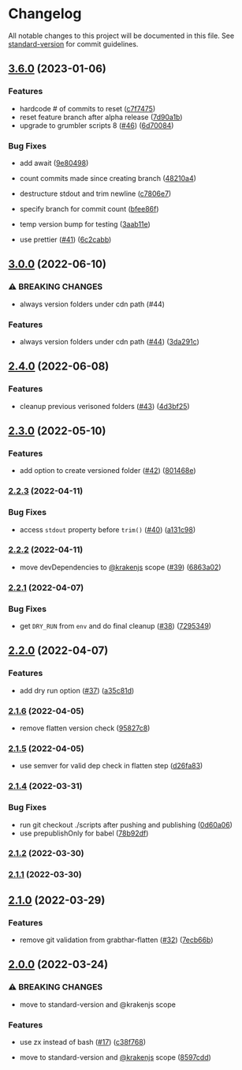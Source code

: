 # Changelog

All notable changes to this project will be documented in this file. See [standard-version](https://github.com/conventional-changelog/standard-version) for commit guidelines.

## [3.6.0](https://github.com/krakenjs/grabthar-release/compare/v3.0.0...v3.6.0) (2023-01-06)


### Features

* hardcode # of commits to reset ([c7f7475](https://github.com/krakenjs/grabthar-release/commit/c7f747577570d744a09d63a90cfccded01a134dc))
* reset feature branch after alpha release ([7d90a1b](https://github.com/krakenjs/grabthar-release/commit/7d90a1b04b30ad058683bfb059cdd9c1208c29e5))
* upgrade to grumbler scripts 8 ([#46](https://github.com/krakenjs/grabthar-release/issues/46)) ([6d70084](https://github.com/krakenjs/grabthar-release/commit/6d7008472a34420ffb997c6dbdc03ba5b6ad5028))


### Bug Fixes

* add await ([9e80498](https://github.com/krakenjs/grabthar-release/commit/9e804983bab544382e7a84ea76fd9c371c446989))
* count commits made since creating branch ([48210a4](https://github.com/krakenjs/grabthar-release/commit/48210a4335f50c76d8f55ca30762f94dc75f64b4))
* destructure stdout and trim newline ([c7806e7](https://github.com/krakenjs/grabthar-release/commit/c7806e7f21adbd0d492c77733989e3d8977af3f7))
* specify branch for commit count ([bfee86f](https://github.com/krakenjs/grabthar-release/commit/bfee86f30dbb10810ba560b9ecf853736cb1e8f1))


* temp version bump for testing ([3aab11e](https://github.com/krakenjs/grabthar-release/commit/3aab11e86e8e59104456b68dfcd0f3c0acfd5532))
* use prettier ([#41](https://github.com/krakenjs/grabthar-release/issues/41)) ([6c2cabb](https://github.com/krakenjs/grabthar-release/commit/6c2cabb70876d574a0a6044b5831404b85bd8b1a))

## [3.0.0](https://github.com/krakenjs/grabthar-release/compare/v2.4.0...v3.0.0) (2022-06-10)


### ⚠ BREAKING CHANGES

* always version folders under cdn path (#44)

### Features

* always version folders under cdn path ([#44](https://github.com/krakenjs/grabthar-release/issues/44)) ([3da291c](https://github.com/krakenjs/grabthar-release/commit/3da291c1e8525c394bc7e727d3a9aeca2687c03a))

## [2.4.0](https://github.com/krakenjs/grabthar-release/compare/v2.3.0...v2.4.0) (2022-06-08)


### Features

* cleanup previous verisoned folders ([#43](https://github.com/krakenjs/grabthar-release/issues/43)) ([4d3bf25](https://github.com/krakenjs/grabthar-release/commit/4d3bf25acfeeef73424bde74abb7b74e7d50c596))

## [2.3.0](https://github.com/krakenjs/grabthar-release/compare/v2.2.3...v2.3.0) (2022-05-10)


### Features

* add option to create versioned folder ([#42](https://github.com/krakenjs/grabthar-release/issues/42)) ([801468e](https://github.com/krakenjs/grabthar-release/commit/801468e4c7ca022fc73f2ea8514e0fe061152d13))

### [2.2.3](https://github.com/krakenjs/grabthar-release/compare/v2.2.2...v2.2.3) (2022-04-11)


### Bug Fixes

* access `stdout` property before `trim()` ([#40](https://github.com/krakenjs/grabthar-release/issues/40)) ([a131c98](https://github.com/krakenjs/grabthar-release/commit/a131c98da4e7cb58bc3cb98329ceabff23122a9d))

### [2.2.2](https://github.com/krakenjs/grabthar-release/compare/v2.2.1...v2.2.2) (2022-04-11)


* move devDependencies to [@krakenjs](https://github.com/krakenjs) scope ([#39](https://github.com/krakenjs/grabthar-release/issues/39)) ([6863a02](https://github.com/krakenjs/grabthar-release/commit/6863a02b5ffb750d2a429c23a413b3bfa4ccf7b0))

### [2.2.1](https://github.com/krakenjs/grabthar-release/compare/v2.2.0...v2.2.1) (2022-04-07)


### Bug Fixes

* get `DRY_RUN` from `env` and do final cleanup ([#38](https://github.com/krakenjs/grabthar-release/issues/38)) ([7295349](https://github.com/krakenjs/grabthar-release/commit/72953497093677e40a39ab7bd6195914ad1be64d))

## [2.2.0](https://github.com/krakenjs/grabthar-release/compare/v2.1.6...v2.2.0) (2022-04-07)


### Features

* add dry run option ([#37](https://github.com/krakenjs/grabthar-release/issues/37)) ([a35c81d](https://github.com/krakenjs/grabthar-release/commit/a35c81dbf59ac78335d8648345650287dcd8a468))

### [2.1.6](https://github.com/krakenjs/grabthar-release/compare/v2.1.5...v2.1.6) (2022-04-05)


* remove flatten version check ([95827c8](https://github.com/krakenjs/grabthar-release/commit/95827c89269a6988a613144cc92adf2536b220c3))

### [2.1.5](https://github.com/krakenjs/grabthar-release/compare/v2.1.4...v2.1.5) (2022-04-05)


* use semver for valid dep check in flatten step ([d26fa83](https://github.com/krakenjs/grabthar-release/commit/d26fa83a9af259a4abfc430fdd009594c0950a1b))

### [2.1.4](https://github.com/krakenjs/grabthar-release/compare/v2.1.3...v2.1.4) (2022-03-31)


### Bug Fixes

* run git checkout ./scripts after pushing and publishing ([0d60a06](https://github.com/krakenjs/grabthar-release/commit/0d60a06c0ba231fdbeb52b0b8186bbd18bf3c81f))
* use prepublishOnly for babel ([78b92df](https://github.com/krakenjs/grabthar-release/commit/78b92dfdd01a65b3f748ccfc17667db3fcd664fc))

### [2.1.2](https://github.com/krakenjs/grabthar-release/compare/v2.1.1...v2.1.2) (2022-03-30)

### [2.1.1](https://github.com/krakenjs/grabthar-release/compare/v2.1.0...v2.1.1) (2022-03-30)

## [2.1.0](https://github.com/krakenjs/grabthar-release/compare/v2.0.0...v2.1.0) (2022-03-29)


### Features

* remove git validation from grabthar-flatten ([#32](https://github.com/krakenjs/grabthar-release/issues/32)) ([7ecb66b](https://github.com/krakenjs/grabthar-release/commit/7ecb66b53b16a54a85a6f038e7fa6c88859f62d7))

## [2.0.0](https://github.com/krakenjs/grabthar-release/compare/v1.0.73...v2.0.0) (2022-03-24)


### ⚠ BREAKING CHANGES

* move to standard-version and @krakenjs scope

### Features

* use zx instead of bash ([#17](https://github.com/krakenjs/grabthar-release/issues/17)) ([c38f768](https://github.com/krakenjs/grabthar-release/commit/c38f7683e248589b249607e8133c6027a609317b))


* move to standard-version and [@krakenjs](https://github.com/krakenjs) scope ([8597cdd](https://github.com/krakenjs/grabthar-release/commit/8597cdd76d8abe8008f392d87d64d6c0141e9a9a))
